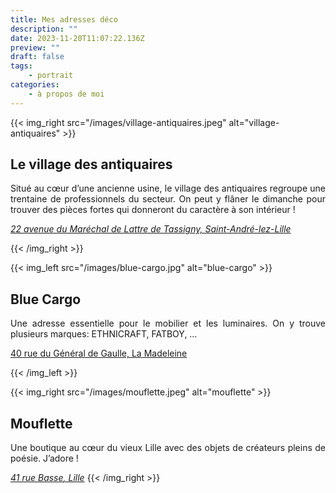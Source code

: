 ```yaml
---
title: Mes adresses déco
description: ""
date: 2023-11-20T11:07:22.136Z
preview: ""
draft: false
tags:
    - portrait
categories:
    - à propos de moi
---
```



{{< img_right src="/images/village-antiquaires.jpeg" alt="village-antiquaires" >}}

<h2><strong>Le village des antiquaires</strong></h2>
<p align="justify">Situé au cœur d’une ancienne usine, le village des antiquaires regroupe une trentaine de professionnels du secteur. On peut y flâner le dimanche pour trouver des pièces fortes qui donneront du caractère à son intérieur&nbsp;!</p>

<a href="https://goo.gl/maps/8BG5VjCCbpr8svLr5" target="_blank" rel="noopener"><em>22 avenue du Maréchal de Lattre de Tassigny, Saint-André-lez-Lille</em></a>

{{< /img_right >}}


{{< img_left src="/images/blue-cargo.jpg" alt="blue-cargo" >}}

<h2><strong>Blue Cargo</strong></h2>
<p align="justify">Une adresse essentielle pour le mobilier et les luminaires. On y trouve plusieurs marques: ETHNICRAFT, FATBOY, …</p>
<a href="https://g.page/Bluecargo59?share" target="_blank" rel="noopener">40 rue du Général de Gaulle, La Madeleine</a>


{{< /img_left >}}

{{< img_right src="/images/mouflette.jpeg" alt="mouflette" >}}
<h2><strong>Mouflette</strong></h2>
<p align="justify">Une boutique au cœur du vieux Lille avec des objets de créateurs pleins de poésie. J’adore !</p>

<a href="https://goo.gl/maps/cFU4A6wtjqQYP8wX8" target="_blank" rel="noopener"><em>41 rue Basse</em><em>, Lille</em></a>
{{< /img_right >}}

